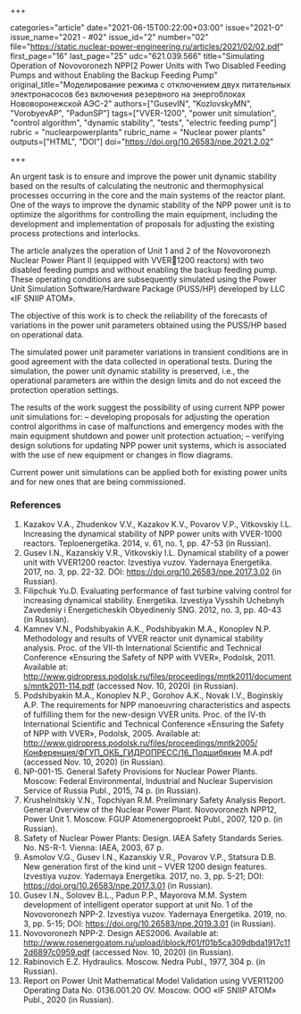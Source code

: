 +++

categories="article"
date="2021-06-15T00:22:00+03:00"
issue="2021-0"
issue_name="2021 - #02"
issue_id="2"
number="02"
file="https://static.nuclear-power-engineering.ru/articles/2021/02/02.pdf"
first_page="16"
last_page="25"
udc="621.039.566"
title="Simulating Operation of Novovoronezh NPP(2 Power Units with Two Disabled Feeding Pumps and without Enabling the Backup Feeding Pump"
original_title="Моделирование режима с отключением двух питательных электронасосов без включения резервного на энергоблоках Нововоронежской АЭС-2"
authors=["GusevIN", "KozlovskyMN", "VorobyevAP", "PadunSP"]
tags=["VVER-1200", "power unit simulation", "control algorithm", "dynamic stability", "tests", "electric feeding pump"]
rubric = "nuclearpowerplants"
rubric_name = "Nuclear power plants"
outputs=["HTML", "DOI"]
doi="https://doi.org/10.26583/npe.2021.2.02"

+++

An urgent task is to ensure and improve the power unit dynamic stability based on the results of calculating the neutronic and thermophysical processes occurring in the core and the main systems of the reactor plant. One of the ways to improve the dynamic stability of the NPP power unit is to optimize the algorithms for controlling the main equipment, including the development and implementation of proposals for adjusting the existing process protections and interlocks.

The article analyzes the operation of Unit 1 and 2 of the Novovoronezh Nuclear Power Plant II (equipped with VVER1200 reactors) with two disabled feeding pumps and without enabling the backup feeding pump. These operating conditions are subsequently simulated using the Power Unit Simulation Software/Hardware Package (PUSS/HP) developed by LLC «IF SNIIP ATOM».

The objective of this work is to check the reliability of the forecasts of variations in the power unit parameters obtained using the PUSS/HP based on operational data.

The simulated power unit parameter variations in transient conditions are in good agreement with the data collected in operational tests. During the simulation, the power unit dynamic stability is preserved, i.e., the operational parameters are within the design limits and do not exceed the protection operation settings.

The results of the work suggest the possibility of using current NPP power unit simulations for:
– developing proposals for adjusting the operation control algorithms in case of malfunctions and emergency modes with the main equipment shutdown and power unit protection actuation;
– verifying design solutions for updating NPP power unit systems, which is associated with the use of new equipment or changes in flow diagrams.

Current power unit simulations can be applied both for existing power units and for new ones that are being commissioned.

### References

1. Kazakov V.A., Zhudenkov V.V., Kazakov K.V., Povarov V.P., Vitkovskiy I.L. Increasing the dynamical stability of NPP power units with VVER-1000 reactors. Teploenergetika. 2014, v. 61, no. 1, pp. 47-53 (in Russian).
2. Gusev I.N., Kazanskiy V.R., Vitkovskiy I.L. Dynamical stability of a power unit with VVER1200 reactor. Izvestiya vuzov. Yadernaya Energetika. 2017, no. 3, pp. 22-32. DOI: https://doi.org/10.26583/npe.2017.3.02 (in Russian).
3. Filipchuk Yu.D. Evaluating performance of fast turbine valving control for increasing dynamical stability. Energetika. Izvestiya Vysshih Uchebnyh Zavedeniy i Energeticheskih Obyedineniy SNG. 2012, no. 3, pp. 40-43 (in Russian).
4. Kamnev V.N., Podshibyakin A.K., Podshibyakin M.A., Konoplev N.P. Methodology and results of VVER reactor unit dynamical stability analysis. Proc. of the VII-th International Scientific and Technical Conference «Ensuring the Safety of NPP with VVER», Podolsk, 2011. Available at: http://www.gidropress.podolsk.ru/files/proceedings/mntk2011/documents/mntk2011-114.pdf (accessed Nov. 10, 2020) (in Russian).
5. Podshibyakin M.A., Konoplev N.P., Gorohov A.K., Novak I.V., Boginskiy A.P. The requirements for NPP manoeuvring characteristics and aspects of fulfilling them for the new-design VVER units. Proc. of the IV-th International Scientific and Technical Conference «Ensuring the Safety of NPP with VVER», Podolsk, 2005. Available at: http://www.gidropress.podolsk.ru/files/proceedings/mntk2005/Конференция/ФГУП_ОКБ_ГИДРОПРЕСС/16_Подшибякин М.А.pdf (accessed Nov. 10, 2020) (in Russian).
6. NP-001-15. General Safety Provisions for Nuclear Power Plants. Moscow: Federal Environmental, Industrial and Nuclear Supervision Service of Russia Publ., 2015, 74 p. (in Russian).
7. Krushelnitskiy V.N., Topchiyan R.M. Preliminary Safety Analysis Report. General Overview of the Nuclear Power Plant. Novovoronezh NPP12, Power Unit 1. Moscow. FGUP Atomenergoproekt Publ., 2007, 120 p. (in Russian).
8. Safety of Nuclear Power Plants: Design. IAEA Safety Standards Series. No. NS-R-1. Vienna: IAEA, 2003, 67 p.
9. Asmolov V.G., Gusev I.N., Kazanskiy V.R., Povarov V.P., Statsura D.B. New generation first of the kind unit – VVER 1200 design features. Izvestiya vuzov. Yadernaya Energetika. 2017, no. 3, pp. 5-21; DOI: https://doi.org/10.26583/npe.2017.3.01 (in Russian).
10. Gusev I.N., Solovev B.L., Padun P.P., Mayorova M.M. System development of intelligent operator support at unit No. 1 of the Novovoronezh NPP-2. Izvestiya vuzov. Yadernaya Energetika. 2019, no. 3, pp. 5-15; DOI: https://doi.org/10.26583/npe.2019.3.01 (in Russian).
11. Novovoronezh NPP-2. Design AES2006. Available at: http://www.rosenergoatom.ru/upload/iblock/f01/f01b5ca309dbda1917c112d6897c0959.pdf (accessed Nov. 10, 2020) (in Russian).
12. Rabinovich E.Z. Hydraulics. Moscow. Nedra Publ., 1977, 304 p. (in Russian).
13. Report on Power Unit Mathematical Model Validation using VVER11200 Operating Data No. 0136.001.20 OV. Moscow. OOO «IF SNIIP ATOM» Publ., 2020 (in Russian).